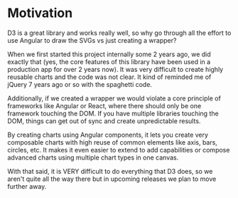 # Motivation

D3 is a great library and works really well, so why go through all the effort
to use Angular to draw the SVGs vs just creating a wrapper?

When we first started this project internally some 2 years ago, we did exactly
that (yes, the core features of this library have been used in a production app for over 2
years now). It was very difficult to create highly reusable charts and the code
was not clear. It kind of reminded me of jQuery 7 years ago or so with the spaghetti code.

Additionally, if we created a wrapper we would violate a core principle of frameworks
like Angular or React, where there should only be one framework touching the DOM.
If you have multiple libraries touching the DOM, things can get out of sync and create
unpredictable results.

By creating charts using Angular components, it lets you create very composable
charts with high reuse of common elements like axis, bars, circles, etc. It makes it even easier to extend to add capabilities or compose advanced charts using multiple chart types
in one canvas.

With that said, it is VERY difficult to do everything that D3 does, so we aren't
quite all the way there but in upcoming releases we plan to move further away.
